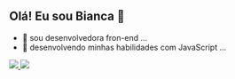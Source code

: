 ## Olá! Eu sou Bianca 👋

- 🔭 sou desenvolvedora fron-end ...
- 🌱 desenvolvendo minhas habilidades com JavaScript ...

<div>
  <a href=“https://github.com/biancagomes8912 ”>
    <img height=“180em” src=“https://github-readme-stats.vercel.app/api?username-biancagomes8912&show_icons-true&theme-dracula&include_all_commits-true&count_private-true”/>  
    <img height=“180em” src=“https://github-readme-stats.vercel.app/api/top-langs/?username-biancagomes8912&layout-compact&langs_count-16&theme-dracula”/>
</div>
